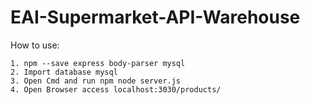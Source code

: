 # EAI-Supermarket-API-Warehouse

How to use:
	
	1. npm --save express body-parser mysql
	2. Import database mysql
	3. Open Cmd and run npm node server.js	
	4. Open Browser access localhost:3030/products/
	
